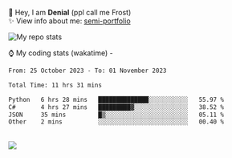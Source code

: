 🤚 Hey, I am **Denial** (ppl call me Frost)  
✨ View info about me: [semi-portfolio](https://frostx.is-a.dev)

<img alt="My repo stats" src="https://github-readme-stats.vercel.app/api?username=FrostX-Official&show_icons=true&theme=radical">

⌚ My coding stats (wakatime) -

<!--START_SECTION:waka-->

```txt
From: 25 October 2023 - To: 01 November 2023

Total Time: 11 hrs 31 mins

Python   6 hrs 28 mins   ██████████████░░░░░░░░░░░   55.97 %
C#       4 hrs 27 mins   █████████▓░░░░░░░░░░░░░░░   38.52 %
JSON     35 mins         █▒░░░░░░░░░░░░░░░░░░░░░░░   05.11 %
Other    2 mins          ░░░░░░░░░░░░░░░░░░░░░░░░░   00.40 %
```

<!--END_SECTION:waka-->
<br>
<img src="https://spotify-github-profile.vercel.app/api/view.svg?uid=31srkkuzzvig3lqyqlakxnoqfz6y&cover_image=true&theme=default&show_offline=true&background_color=0d1117&interchange=false&bar_color=7024ff">
